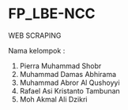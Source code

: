 # FP_LBE-NCC

WEB SCRAPING

Nama kelompok :
1. Pierra Muhammad Shobr
2. Muhammad Damas Abhirama
3. Muhammad Abror Al Qushoyyi
4. Rafael Asi Kristanto Tambunan
5. Moh Akmal Ali Dzikri
